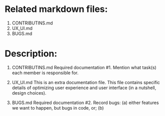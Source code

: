 # Related markdown files:
1. CONTRIBUTINS.md
2. UX_UI.md
3. BUGS.md

# Description:
1. CONTRIBUTINS.md
    Required documentation #1. Mention what task(s) each member is responsible for.
   
2. UX_UI.md
    This is an extra documentation file. This file contains specific details of optimizing user experience and user interface (in a nutshell, design choices). 

3. BUGS.md
    Required documentation #2. Record bugs: (a) either features we want to happen, but bugs in code, or; (b) 
